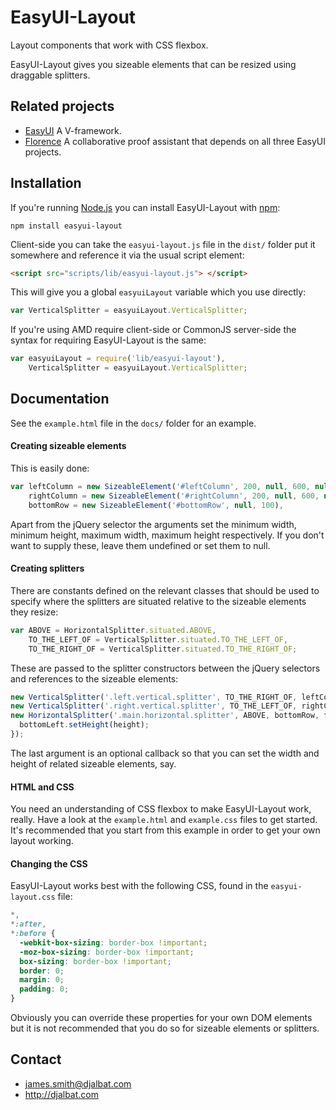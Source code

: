 # EasyUI-Layout

Layout components that work with CSS flexbox.

EasyUI-Layout gives you sizeable elements that can be resized using draggable splitters.

## Related projects

- [EasyUI](https://github.com/djalbat/EasyUI) A V-framework.
- [Florence](https://github.com/jecs-imperial/Florence) A collaborative proof assistant that depends on all three EasyUI projects. 

## Installation

If you're running [Node.js](http://nodejs.org) you can install EasyUI-Layout with [npm](https://www.npmjs.com/):

    npm install easyui-layout

Client-side you can take the `easyui-layout.js` file in the `dist/` folder put it somewhere and reference it via the usual script element:
 
```html
<script src="scripts/lib/easyui-layout.js"> </script>
```

This will give you a global `easyuiLayout` variable which you use directly:
  
```js
var VerticalSplitter = easyuiLayout.VerticalSplitter;
```
 
If you're using AMD require client-side or CommonJS server-side the syntax for requiring EasyUI-Layout is the same:

```js
var easyuiLayout = require('lib/easyui-layout'),
    VerticalSplitter = easyuiLayout.VerticalSplitter;
```

## Documentation

See the `example.html` file in the `docs/` folder for an example.

#### Creating sizeable elements 

This is easily done:

```js
var leftColumn = new SizeableElement('#leftColumn', 200, null, 600, null),
    rightColumn = new SizeableElement('#rightColumn', 200, null, 600, null),
    bottomRow = new SizeableElement('#bottomRow', null, 100),
```
Apart from the jQuery selector the arguments set the minimum width, minimum height, maximum width, maximum height respectively. If you don't want to supply these, leave them undefined or set them to null.

#### Creating splitters

There are constants defined on the relevant classes that should be used to specify where the splitters are situated relative to the sizeable elements they resize:

```js
var ABOVE = HorizontalSplitter.situated.ABOVE,
    TO_THE_LEFT_OF = VerticalSplitter.situated.TO_THE_LEFT_OF,
    TO_THE_RIGHT_OF = VerticalSplitter.situated.TO_THE_RIGHT_OF;
```

These are passed to the splitter constructors between the jQuery selectors and references to the sizeable elements:
 
```js
new VerticalSplitter('.left.vertical.splitter', TO_THE_RIGHT_OF, leftColumn);
new VerticalSplitter('.right.vertical.splitter', TO_THE_LEFT_OF, rightColumn);
new HorizontalSplitter('.main.horizontal.splitter', ABOVE, bottomRow, function(height) {
  bottomLeft.setHeight(height);
});
```
The last argument is an optional callback so that you can set the width and height of related sizeable elements, say.
 
#### HTML and CSS

You need an understanding of CSS flexbox to make EasyUI-Layout work, really. Have a look at the `example.html` and `example.css` files to get started. It's recommended that you start from this example in order to get your own layout working.

#### Changing the CSS

EasyUI-Layout works best with the following CSS, found in the `easyui-layout.css` file:

```css
*,
*:after,
*:before {
  -webkit-box-sizing: border-box !important;
  -moz-box-sizing: border-box !important;
  box-sizing: border-box !important;
  border: 0;
  margin: 0;
  padding: 0;
}
```
Obviously you can override these properties for your own DOM elements but it is not recommended that you do so for sizeable elements or splitters.

## Contact

* james.smith@djalbat.com
* http://djalbat.com
